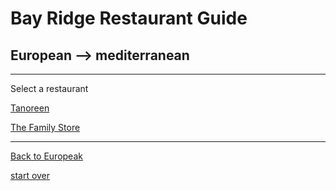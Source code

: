 # Bay Ridge Restaurant Guide
## European --> mediterranean
---
Select a restaurant

[Tanoreen](https://tanoreen.com/)

[The Family Store]()

---
[Back to Europeak](european.md)


[start over](../home.md)
